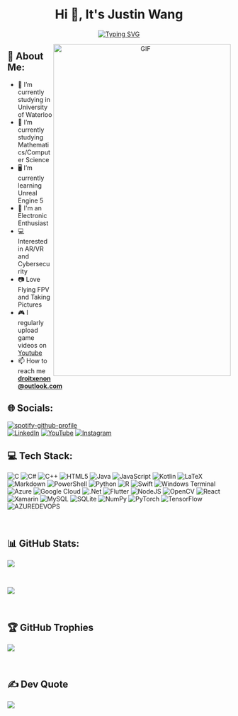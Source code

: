<h1 align="center">Hi 👋, It's Justin Wang</a></h1>

<p align="center"> 
	<a href="https://git.io/typing-svg"><img src="https://readme-typing-svg.demolab.com?font=Fira+Code&pause=1000&color=04F2F7&center=true&vCenter=true&random=false&width=435&lines=University+of+Waterloo+CS+Student;Electronic+Enthusiast;Perfectionist" alt="Typing SVG" /></a>
</p>

<a target="_blank" align="center">
  <img align="right"  width="400" height = 750 alt="GIF" src="https://64.media.tumblr.com/43ff1ae84968ffd84606207e9995a78e/tumblr_py4mvbGe6h1tgo74ho1_1280.gif">
</a>

## 💫 About Me:
- 🔭 I’m currently studying in University of Waterloo</a>
- 🌱 I’m currently studying Mathematics/Computer Science
- 🖥️ I’m currently learning Unreal Engine 5
- 📱 I'm an Electronic Enthusiast
- 💻 Interested in AR/VR and Cybersecurity
- 📷 Love Flying FPV and Taking Pictures
- 🎮 I regularly upload game videos on [Youtube](https://www.youtube.com/channel/UChjsZRcfC1iEUmGckClNUqg)
- 📫 How to reach me **droitxenon@outlook.com**

## 🌐 Socials:
[![spotify-github-profile](https://spotify-github-profile.vercel.app/api/view?uid=i2tjlkvga2otg58kclinl1g6u&cover_image=true&theme=natemoo-re&show_offline=false&background_color=121212&interchange=false&bar_color=53b14f&bar_color_cover=true)](https://spotify-github-profile.vercel.app/api/view?uid=i2tjlkvga2otg58kclinl1g6u&redirect=true)\
[![LinkedIn](https://img.shields.io/badge/LinkedIn-%230077B5.svg?logo=linkedin&logoColor=white)](https://www.linkedin.com/in/juntaojustinwang/) [![YouTube](https://img.shields.io/badge/YouTube-%23FF0000.svg?logo=YouTube&logoColor=white)](https://www.youtube.com/channel/UChjsZRcfC1iEUmGckClNUqg) [![Instagram](https://img.shields.io/badge/Instagram-%23E4405F.svg?logo=Instagram&logoColor=white)](https://www.instagram.com/alt2ss/) 

## 💻 Tech Stack:
![C](https://img.shields.io/badge/c-%2300599C.svg?style=for-the-badge&logo=c&logoColor=white) ![C#](https://img.shields.io/badge/c%23-%23239120.svg?style=for-the-badge&logo=c-sharp&logoColor=white) ![C++](https://img.shields.io/badge/c++-%2300599C.svg?style=for-the-badge&logo=c%2B%2B&logoColor=white) ![HTML5](https://img.shields.io/badge/html5-%23E34F26.svg?style=for-the-badge&logo=html5&logoColor=white) ![Java](https://img.shields.io/badge/java-%23ED8B00.svg?style=for-the-badge&logo=openjdk&logoColor=white) ![JavaScript](https://img.shields.io/badge/javascript-%23323330.svg?style=for-the-badge&logo=javascript&logoColor=%23F7DF1E) ![Kotlin](https://img.shields.io/badge/kotlin-%237F52FF.svg?style=for-the-badge&logo=kotlin&logoColor=white) ![LaTeX](https://img.shields.io/badge/latex-%23008080.svg?style=for-the-badge&logo=latex&logoColor=white) ![Markdown](https://img.shields.io/badge/markdown-%23000000.svg?style=for-the-badge&logo=markdown&logoColor=white) ![PowerShell](https://img.shields.io/badge/PowerShell-%235391FE.svg?style=for-the-badge&logo=powershell&logoColor=white) ![Python](https://img.shields.io/badge/python-3670A0?style=for-the-badge&logo=python&logoColor=ffdd54) ![R](https://img.shields.io/badge/r-%23276DC3.svg?style=for-the-badge&logo=r&logoColor=white) ![Swift](https://img.shields.io/badge/swift-F54A2A?style=for-the-badge&logo=swift&logoColor=white) ![Windows Terminal](https://img.shields.io/badge/Windows%20Terminal-%234D4D4D.svg?style=for-the-badge&logo=windows-terminal&logoColor=white) ![Azure](https://img.shields.io/badge/azure-%230072C6.svg?style=for-the-badge&logo=microsoftazure&logoColor=white) ![Google Cloud](https://img.shields.io/badge/GoogleCloud-%234285F4.svg?style=for-the-badge&logo=google-cloud&logoColor=white) ![.Net](https://img.shields.io/badge/.NET-5C2D91?style=for-the-badge&logo=.net&logoColor=white) ![Flutter](https://img.shields.io/badge/Flutter-%2302569B.svg?style=for-the-badge&logo=Flutter&logoColor=white) ![NodeJS](https://img.shields.io/badge/node.js-6DA55F?style=for-the-badge&logo=node.js&logoColor=white) ![OpenCV](https://img.shields.io/badge/opencv-%23white.svg?style=for-the-badge&logo=opencv&logoColor=white) ![React](https://img.shields.io/badge/react-%2320232a.svg?style=for-the-badge&logo=react&logoColor=%2361DAFB) ![Xamarin](https://img.shields.io/badge/Xamarin-3199DC?style=for-the-badge&logo=xamarin&logoColor=white) ![MySQL](https://img.shields.io/badge/mysql-%2300000f.svg?style=for-the-badge&logo=mysql&logoColor=white) ![SQLite](https://img.shields.io/badge/sqlite-%2307405e.svg?style=for-the-badge&logo=sqlite&logoColor=white)  ![NumPy](https://img.shields.io/badge/numpy-%23013243.svg?style=for-the-badge&logo=numpy&logoColor=white) ![PyTorch](https://img.shields.io/badge/PyTorch-%23EE4C2C.svg?style=for-the-badge&logo=PyTorch&logoColor=white) ![TensorFlow](https://img.shields.io/badge/TensorFlow-%23FF6F00.svg?style=for-the-badge&logo=TensorFlow&logoColor=white) ![AZUREDEVOPS](https://img.shields.io/badge/azuredevops-0078D7.svg?style=for-the-badge&logo=azuredevops&logoColor=white&color=%230078D7)

<br/>

## 📊 GitHub Stats:
![](https://github-readme-streak-stats.herokuapp.com/?user=DroitXenon&theme=radical&hide_border=true&card_width=500)

<br/>

![](https://github-readme-stats.vercel.app/api/top-langs/?username=DroitXenon&theme=radical&hide_border=true&include_all_commits=true&count_private=true&layout=donut&size_weight=0.1&count_weight=0.9&langs_count=20&card_width=450)

<br/>

## 🏆 GitHub Trophies
![](https://github-profile-trophy.vercel.app/?username=DroitXenon&theme=radical&no-frame=true&no-bg=false&column=-1)

<br/>

## ✍️ Dev Quote
![](https://quotes-github-readme.vercel.app/api?type=horizontal&theme=radical)




